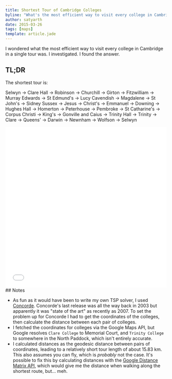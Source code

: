 ```yaml
---
title: Shortest Tour of Cambridge Colleges
byline: "What's the most efficient way to visit every college in Cambridge in a single tour? AKA the travelling salesman problem."
author: satyarth
date: 2015-03-26
tags: [maps]
template: article.jade
---
```


I wondered what the most efficient way to visit every college in Cambridge in a single tour was. I investigated. I found the answer.

## TL;DR

The shortest tour is:

Selwyn → Clare Hall → Robinson → Churchill → Girton → Fitzwilliam → Murray Edwards → St Edmund's → Lucy Cavendish → Magdalene → St John's → Sidney Sussex → Jesus → Christ's → Emmanuel → Downing → Hughes Hall → Homerton → Peterhouse → Pembroke → St Catharine's → Corpus Christi → King's → Gonville and Caius → Trinity Hall → Trinity → Clare → Queens' → Darwin → Newnham → Wolfson → Selwyn
<div class='main-width'><iframe src="map.html" width="100%" height="500" marginwidth="0" marginheight="0" scrolling="no" frameborder="0"></iframe>
</div>
## Notes

* As fun as it would have been to write my own TSP solver, I used [Concorde](http://www.math.uwaterloo.ca/tsp/concorde/index.html). Concorde's last release was all the way back in 2003 but apparently it was "state of the art" as recently as 2007. To set the problem up for Concorde I had to get the coordinates of the colleges, then calculate the distance between each pair of colleges.
* I fetched the coordinates for colleges via the Google Maps API, but Google resolves `Clare College` to Memorial Court, and `Trinity College` to somewhere in the North Paddock, which isn't entirely accurate.
* I calculated distances as the geodesic distance between pairs of coordinates, leading to a relatively short tour length of about 15.83 km. This also assumes you can fly, which is *probably* not the case. It's possible to fix this by calculating distances with the [Google Distance Matrix API](https://developers.google.com/maps/documentation/distancematrix/), which would give me the distance when walking along the shortest route, but... meh.